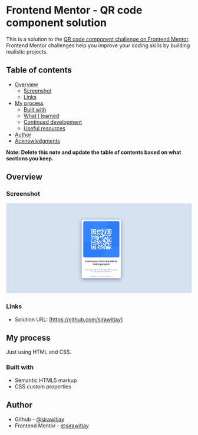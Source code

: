 # Frontend Mentor - QR code component solution

This is a solution to the [QR code component challenge on Frontend Mentor](https://www.frontendmentor.io/challenges/qr-code-component-iux_sIO_H). Frontend Mentor challenges help you improve your coding skills by building realistic projects. 

## Table of contents

- [Overview](#overview)
  - [Screenshot](#screenshot)
  - [Links](#links)
- [My process](#my-process)
  - [Built with](#built-with)
  - [What I learned](#what-i-learned)
  - [Continued development](#continued-development)
  - [Useful resources](#useful-resources)
- [Author](#author)
- [Acknowledgments](#acknowledgments)

**Note: Delete this note and update the table of contents based on what sections you keep.**

## Overview

### Screenshot

![](./Screenshot.png)

### Links

- Solution URL: [https://github.com/sirawitjay]

## My process

Just using HTML and CSS.

### Built with

- Semantic HTML5 markup
- CSS custom properties

## Author

- Github - [@sirawitjay](https://github.com/sirawitjay)
- Frontend Mentor - [@sirawitjay](https://www.frontendmentor.io/profile/sirawitjay)
